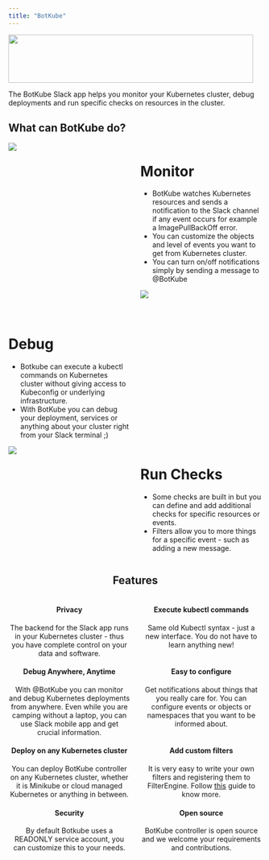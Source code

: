 ```yaml
---
title: "BotKube"
---
```

<div class="mobiletitle">
<a href="/"><img src="/images/botkube-title.jpg"></a>
</div>
<div class="desktoptitle">
<a href="/"><img src="/images/botkube-title.jpg" width="486px" height="96px"></a>
</div>

<style>
.desktoptitle {
  float: center;
}

.mobiletitle {
  display: none;
}

.leftimage {
  width: 48%; float:left; display:inline-block;
}

.rightimage {
  width: 48%; float:right; display:inline-block;
}

.leftfeature {
  width: 48%; float:left; display:inline-block;
}

.rightfeature {
  width: 48%; float:right; display:inline-block;
}

.visibledesktop {
  overflow: auto;
  display: block;
}

.visiblemobile {
  display: none;
}

@media screen and (max-width: 600px) {
  .desktoptitle {
    display: none;
  }
  .mobiletitle {
    display: block;
  }
  .leftimage {
    width: 100%;
  }
  .rightimage {
    width: 100%;
  }
  .leftfeature {
    width: 100%;
  }
  .rightfeature {
    width: 100%;
  }
  .visibledesktop {
    display: none;
  }
  .visiblemobile {
    overflow: auto;
    display: block;
  }
}
</style>

The BotKube Slack app helps you monitor your Kubernetes cluster, debug deployments and run specific checks on resources in the cluster.

<h2>What can BotKube do?</h2>
<div style="overflow: auto;">
  <div class="leftimage">
    <img src="/images/monitor.gif" style="border-radius:3%;">
  </div>
  <div class="rightimage">
    <h1>Monitor</h1>
    <ul>
      <li>BotKube watches Kubernetes resources and sends a notification to the Slack channel if any event occurs for example a ImagePullBackOff error.</li>
      <li>You can customize the objects and level of events you want to get from Kubernetes cluster.</li>
      <li>You can turn on/off notifications simply by sending a message to @BotKube</li>
    </ul>
  </div>
</div>

<div class="visiblemobile">
  <div class="leftimage">
    <img src="/images/exec.gif" style="border-radius:2%;">
  </div>
  <div class="rightimage" style="padding-top:10%;">
    <h1>Debug</h1>
    <ul>
    <li>Botkube can execute a kubectl commands on Kubernetes cluster without giving access to Kubeconfig or underlying infrastructure.</li>
    <li>With BotKube you can debug your deployment, services or anything about your cluster right from your Slack terminal ;) </li>
    </ul>
  </div>
</div>
<div class="visibledesktop">
  <div class="leftimage" style="padding-top:10%;">
    <h1>Debug</h1>
    <ul>
    <li>Botkube can execute a kubectl commands on Kubernetes cluster without giving access to Kubeconfig or underlying infrastructure.</li>
    <li>With BotKube you can debug your deployment, services or anything about your cluster right from your Slack terminal ;) </li>
    </ul>
  </div>
  <div class="rightimage">
    <img src="/images/exec.gif" style="border-radius:2%;">
  </div>
</div>

<div style="overflow: auto;">
  <div class="leftimage">
    <img src="/images/checks.gif" style="border-radius:2%;">
  </div>
  <div class="rightimage">
    <h1>Run Checks</h1>
    <ul>
    <li>Some checks are built in but you can define and add additional checks for specific resources or events.</li>
    <li>Filters allow you to more things for a specific event - such as adding a new message.</li>
    </ul>
  </div>
</div>

<center>
<h2>Features</h2>
<div style="overflow: auto;">
  <div class="leftfeature">
    <h4><i class="fas fa-fw fa-user-secret"></i> Privacy</h4> The backend for the Slack app runs in your Kubernetes cluster - thus you have complete control on your data and software.
  </div>
  <div class="rightfeature">
  <h4><i class="fas fa-terminal"></i> Execute kubectl commands</h4> Same old Kubectl syntax - just a new interface. You do not have to learn anything new!
  </div>
</div>

<div style="overflow: auto;">
  <div class="leftfeature">
    <h4><i class="fas fa-cogs"></i>  Debug Anywhere, Anytime</h4>
With @BotKube you can monitor and debug Kubernetes deployments from anywhere.
Even while you are camping without a laptop, you can use Slack mobile app and get crucial information.
  </div>
  <div class="rightfeature">
    <h4><i class="fas fa-cogs"></i>  Easy to configure</h4> Get notifications about things that you really care for. You can configure events or objects or namespaces that you want to be informed about.
  </div>
</div>

<div style="overflow: auto;">
  <div class="leftfeature">
    <h4><i class="fas fa-cloud"></i>  Deploy on any Kubernetes cluster</h4> You can deploy BotKube controller on any Kubernetes cluster, whether it is Minikube or cloud managed Kubernetes or anything in between.
  </div>
  <div class="rightfeature">
    <h4><i class="fas fa-plug"></i>  Add custom filters</h4> It is very easy to write your own filters and registering them to FilterEngine. Follow <a href=/filters>this</a> guide to know more.
  </div>
</div>

<div style="overflow: auto;">
  <div class="leftfeature">
    <h4><i class="fas fa-shield-alt"></i>  Security</h4> By default Botkube uses a READONLY service account, you can customize this to your needs.
  </div>
  <div class="rightfeature">
    <h4><i class="fab fa-github"></i>  Open source</h4> BotKube controller is open source and we welcome your requirements and contributions.
  </div>
</div>
</center>
